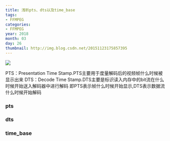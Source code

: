 ```yaml
---
title: 浅析pts、dts以及time_base
tags:
- FFMPEG
categories:
- FFMPEG
year: 2018
month: 03
day: 26
thumbnail: http://img.blog.csdn.net/20151123175857395
---
```


![](http://i1-news.softpedia-static.com/images/news-700/FFmpeg-2-0-1-Officially-Released.png)

PTS：Presentation Time Stamp.PTS主要用于度量解码后的视频帧什么时候被显示出来
DTS：Decode Time Stamp.DTS主要是标识读入内存中的bit流在什么时候开始送入解码器中进行解码
即PTS表示帧什么时候开始显示,DTS表示数据流什么时候开始解码

<!-- more -->

### pts

### dts

### time_base